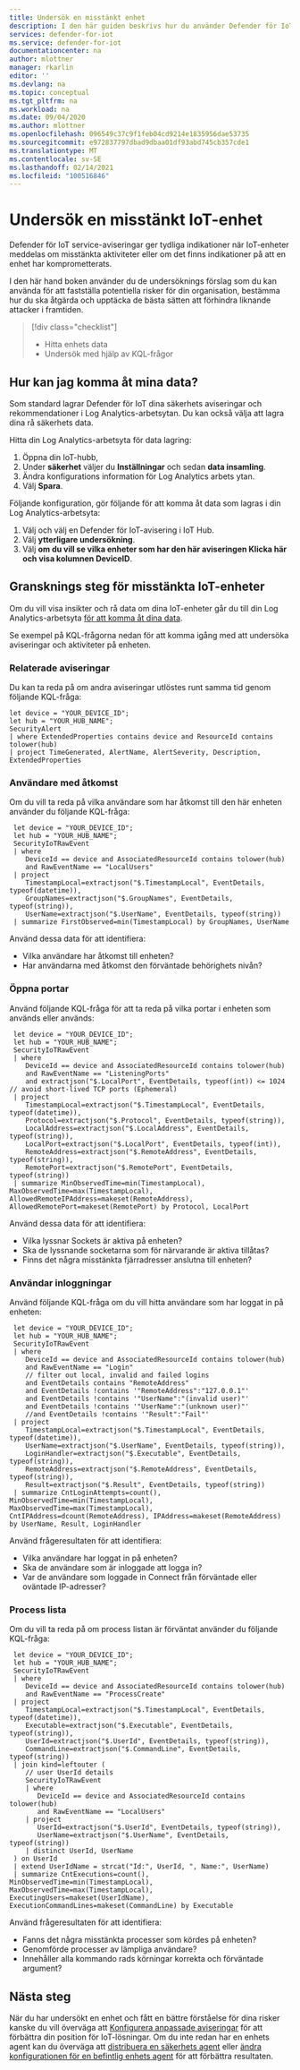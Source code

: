 ```yaml
---
title: Undersök en misstänkt enhet
description: I den här guiden beskrivs hur du använder Defender för IoT för att undersöka en misstänkt IoT-enhet med hjälp av Log Analytics.
services: defender-for-iot
ms.service: defender-for-iot
documentationcenter: na
author: mlottner
manager: rkarlin
editor: ''
ms.devlang: na
ms.topic: conceptual
ms.tgt_pltfrm: na
ms.workload: na
ms.date: 09/04/2020
ms.author: mlottner
ms.openlocfilehash: 096549c37c9f1feb04cd9214e1835956dae53735
ms.sourcegitcommit: e972837797dbad9dbaa01df93abd745cb357cde1
ms.translationtype: MT
ms.contentlocale: sv-SE
ms.lasthandoff: 02/14/2021
ms.locfileid: "100516846"
---
```

# <a name="investigate-a-suspicious-iot-device"></a>Undersök en misstänkt IoT-enhet

Defender för IoT service-aviseringar ger tydliga indikationer när IoT-enheter meddelas om misstänkta aktiviteter eller om det finns indikationer på att en enhet har komprometterats.

I den här hand boken använder du de undersöknings förslag som du kan använda för att fastställa potentiella risker för din organisation, bestämma hur du ska åtgärda och upptäcka de bästa sätten att förhindra liknande attacker i framtiden.

> [!div class="checklist"]
> * Hitta enhets data
> * Undersök med hjälp av KQL-frågor

## <a name="how-can-i-access-my-data"></a>Hur kan jag komma åt mina data?

Som standard lagrar Defender för IoT dina säkerhets aviseringar och rekommendationer i Log Analytics-arbetsytan. Du kan också välja att lagra dina rå säkerhets data.

Hitta din Log Analytics-arbetsyta för data lagring:

1. Öppna din IoT-hubb,
1. Under **säkerhet** väljer du **Inställningar** och sedan **data insamling**.
1. Ändra konfigurations information för Log Analytics arbets ytan.
1. Välj **Spara**.

Följande konfiguration, gör följande för att komma åt data som lagras i din Log Analytics-arbetsyta:

1. Välj och välj en Defender för IoT-avisering i IoT Hub.
1. Välj **ytterligare undersökning**.
1. Välj **om du vill se vilka enheter som har den här aviseringen Klicka här och visa kolumnen DeviceID**.

## <a name="investigation-steps-for-suspicious-iot-devices"></a>Gransknings steg för misstänkta IoT-enheter

Om du vill visa insikter och rå data om dina IoT-enheter går du till din Log Analytics-arbetsyta [för att komma åt dina data](#how-can-i-access-my-data).

Se exempel på KQL-frågorna nedan för att komma igång med att undersöka aviseringar och aktiviteter på enheten.

### <a name="related-alerts"></a>Relaterade aviseringar

Du kan ta reda på om andra aviseringar utlöstes runt samma tid genom följande KQL-fråga:

  ```
  let device = "YOUR_DEVICE_ID";
  let hub = "YOUR_HUB_NAME";
  SecurityAlert
  | where ExtendedProperties contains device and ResourceId contains tolower(hub)
  | project TimeGenerated, AlertName, AlertSeverity, Description, ExtendedProperties
  ```

### <a name="users-with-access"></a>Användare med åtkomst

Om du vill ta reda på vilka användare som har åtkomst till den här enheten använder du följande KQL-fråga:

 ```
  let device = "YOUR_DEVICE_ID";
  let hub = "YOUR_HUB_NAME";
  SecurityIoTRawEvent
  | where
     DeviceId == device and AssociatedResourceId contains tolower(hub)
     and RawEventName == "LocalUsers"
  | project
     TimestampLocal=extractjson("$.TimestampLocal", EventDetails, typeof(datetime)),
     GroupNames=extractjson("$.GroupNames", EventDetails, typeof(string)),
     UserName=extractjson("$.UserName", EventDetails, typeof(string))
  | summarize FirstObserved=min(TimestampLocal) by GroupNames, UserName
 ```
Använd dessa data för att identifiera:

- Vilka användare har åtkomst till enheten?
- Har användarna med åtkomst den förväntade behörighets nivån?

### <a name="open-ports"></a>Öppna portar

Använd följande KQL-fråga för att ta reda på vilka portar i enheten som används eller används:

 ```
  let device = "YOUR_DEVICE_ID";
  let hub = "YOUR_HUB_NAME";
  SecurityIoTRawEvent
  | where
     DeviceId == device and AssociatedResourceId contains tolower(hub)
     and RawEventName == "ListeningPorts"
     and extractjson("$.LocalPort", EventDetails, typeof(int)) <= 1024 // avoid short-lived TCP ports (Ephemeral)
  | project
     TimestampLocal=extractjson("$.TimestampLocal", EventDetails, typeof(datetime)),
     Protocol=extractjson("$.Protocol", EventDetails, typeof(string)),
     LocalAddress=extractjson("$.LocalAddress", EventDetails, typeof(string)),
     LocalPort=extractjson("$.LocalPort", EventDetails, typeof(int)),
     RemoteAddress=extractjson("$.RemoteAddress", EventDetails, typeof(string)),
     RemotePort=extractjson("$.RemotePort", EventDetails, typeof(string))
  | summarize MinObservedTime=min(TimestampLocal), MaxObservedTime=max(TimestampLocal), AllowedRemoteIPAddress=makeset(RemoteAddress), AllowedRemotePort=makeset(RemotePort) by Protocol, LocalPort
 ```

Använd dessa data för att identifiera:

- Vilka lyssnar Sockets är aktiva på enheten?
- Ska de lyssnande socketarna som för närvarande är aktiva tillåtas?
- Finns det några misstänkta fjärradresser anslutna till enheten?

### <a name="user-logins"></a>Användar inloggningar

Använd följande KQL-fråga om du vill hitta användare som har loggat in på enheten:

 ```
  let device = "YOUR_DEVICE_ID";
  let hub = "YOUR_HUB_NAME";
  SecurityIoTRawEvent
  | where
     DeviceId == device and AssociatedResourceId contains tolower(hub)
     and RawEventName == "Login"
     // filter out local, invalid and failed logins
     and EventDetails contains "RemoteAddress"
     and EventDetails !contains '"RemoteAddress":"127.0.0.1"'
     and EventDetails !contains '"UserName":"(invalid user)"'
     and EventDetails !contains '"UserName":"(unknown user)"'
     //and EventDetails !contains '"Result":"Fail"'
  | project
     TimestampLocal=extractjson("$.TimestampLocal", EventDetails, typeof(datetime)),
     UserName=extractjson("$.UserName", EventDetails, typeof(string)),
     LoginHandler=extractjson("$.Executable", EventDetails, typeof(string)),
     RemoteAddress=extractjson("$.RemoteAddress", EventDetails, typeof(string)),
     Result=extractjson("$.Result", EventDetails, typeof(string))
  | summarize CntLoginAttempts=count(), MinObservedTime=min(TimestampLocal), MaxObservedTime=max(TimestampLocal), CntIPAddress=dcount(RemoteAddress), IPAddress=makeset(RemoteAddress) by UserName, Result, LoginHandler
 ```

Använd frågeresultaten för att identifiera:

- Vilka användare har loggat in på enheten?
- Ska de användare som är inloggade att logga in?
- Var de användare som loggade in Connect från förväntade eller oväntade IP-adresser?

### <a name="process-list"></a>Process lista

Om du vill ta reda på om process listan är förväntat använder du följande KQL-fråga:

 ```
  let device = "YOUR_DEVICE_ID";
  let hub = "YOUR_HUB_NAME";
  SecurityIoTRawEvent
  | where
     DeviceId == device and AssociatedResourceId contains tolower(hub)
     and RawEventName == "ProcessCreate"
  | project
     TimestampLocal=extractjson("$.TimestampLocal", EventDetails, typeof(datetime)),
     Executable=extractjson("$.Executable", EventDetails, typeof(string)),
     UserId=extractjson("$.UserId", EventDetails, typeof(string)),
     CommandLine=extractjson("$.CommandLine", EventDetails, typeof(string))
  | join kind=leftouter (
     // user UserId details
     SecurityIoTRawEvent
     | where
        DeviceId == device and AssociatedResourceId contains tolower(hub)
        and RawEventName == "LocalUsers"
     | project
        UserId=extractjson("$.UserId", EventDetails, typeof(string)),
        UserName=extractjson("$.UserName", EventDetails, typeof(string))
     | distinct UserId, UserName
  ) on UserId
  | extend UserIdName = strcat("Id:", UserId, ", Name:", UserName)
  | summarize CntExecutions=count(), MinObservedTime=min(TimestampLocal), MaxObservedTime=max(TimestampLocal), ExecutingUsers=makeset(UserIdName), ExecutionCommandLines=makeset(CommandLine) by Executable
```

Använd frågeresultaten för att identifiera:

- Fanns det några misstänkta processer som kördes på enheten?
- Genomförde processer av lämpliga användare?
- Innehåller alla kommando rads körningar korrekta och förväntade argument?

## <a name="next-steps"></a>Nästa steg

När du har undersökt en enhet och fått en bättre förståelse för dina risker kanske du vill överväga att [Konfigurera anpassade aviseringar](quickstart-create-custom-alerts.md) för att förbättra din position för IoT-lösningar. Om du inte redan har en enhets agent kan du överväga att [distribuera en säkerhets agent](how-to-deploy-agent.md) eller [ändra konfigurationen för en befintlig enhets agent](how-to-agent-configuration.md) för att förbättra resultaten.
